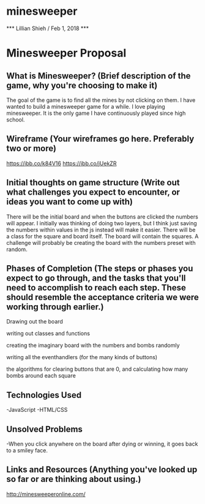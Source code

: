 # minesweeper

*** Lillian Shieh / Feb 1, 2018 ***  

# Minesweeper Proposal  
## What is Minesweeper?  (Brief description of the game, why you're choosing to make it)  
The goal of the game is to find all the mines by not clicking on them.  I have wanted to build a minesweeper game for a while.  I love playing minesweeper.  It is the only game I have continuously played since high school.
## Wireframe  (Your wireframes go here. Preferably two or more) 
https://ibb.co/k84V16
https://ibb.co/jUekZR

## Initial thoughts on game structure  (Write out what challenges you expect to encounter, or ideas you want to come up with)

There will be the initial board and when the buttons are clicked the numbers will appear.  I initially was thinking of doing two layers, but I think just saving the numbers within values in the js instead will make it easier.  There will be a class for the square and board itself.  The board will contain the squares.  A challenge will probably be creating the board with the numbers preset with random.

## Phases of Completion  (The steps or phases you expect to go through, and the tasks that you'll need to accomplish to reach each step. These should resemble the acceptance criteria we were working through earlier.)  
Drawing out the board

writing out classes and functions

creating the imaginary board with the numbers and bombs randomly

writing all the eventhandlers (for the many kinds of buttons)

the algorithms for clearing buttons that are 0, and calculating how many bombs around each square

## Technologies Used
-JavaScript
-HTML/CSS

## Unsolved Problems
-When you click anywhere on the board after dying or winning, it goes back to a smiley face.

## Links and Resources  (Anything you've looked up so far or are thinking about using.)
http://minesweeperonline.com/
